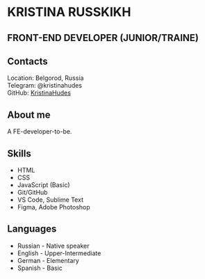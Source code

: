 # KRISTINA RUSSKIKH

## FRONT-END DEVELOPER (JUNIOR/TRAINE)

## Contacts  
Location: Belgorod, Russia  
Telegram: @kristinahudes  
GitHub: [KristinaHudes](https://github.com/KristinaHudes)  

## About me  
A FE-developer-to-be.  

## Skills
+ HTML  
+ CSS  
+ JavaScript (Basic)  
+ Git/GitHub  
+ VS Code, Sublime Text  
+ Figma, Adobe Photoshop  

## Languages  
+ Russian - Native speaker  
+ English - Upper-Intermediate  
+ German - Elementary  
+ Spanish - Basic
